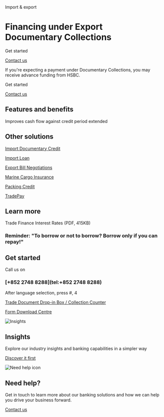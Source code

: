 Import & export

# Financing under Export Documentary Collections

Get started

[Contact us](#getstarted)

If you're expecting a payment under Documentary Collections, you may receive advance funding from HSBC.

Get started

[Contact us](#getstarted)

## Features and benefits

Improves cash flow against credit period extended

## Other solutions

[Import Documentary Credit](/en-gb/products/documentary-credit)

[Import Loan](/en-gb/products/import-loan)

[Export Bill Negotiations](/en-gb/products/export-bill-negotiations)

[Marine Cargo Insurance](/en-gb/products/marine-cargo-insurance)

[Packing Credit](/en-gb/products/packing-credit)

[TradePay](/en-gb/products/hsbc-tradepay)

## Learn more

Trade Finance Interest Rates (PDF, 415KB)

### Reminder: "To borrow or not to borrow? Borrow only if you can repay!"

## Get started

Call us on

### [+852 2748 8288](tel:+852 2748 8288)

After language selection, press #, 4

[Trade Document Drop-in Box / Collection Counter](/en-gb/products/drop-in-collection-counter)

[Form Download Centre](/en-gb/help-centre/business-forms/import-and-export-forms)

![Insights](/-/media/media/product-solution/theme-type/img-onboarding.png?h=1413&iar=0&w=1440&hash=0E9CE212C1F6AFCE9D0FE384CA6DCC0A "Insights")

## Insights

Explore our industry insights and banking capabilities in a simpler way

[Discover it first](/en-gb/insights)

![Need help icon](/-/media/media/common/images/contact-us-img.png?h=604&iar=0&w=768&hash=A5675187A2C4B175E0CA7B5AD27C3A66 "Need help icon")

## Need help?

Get in touch to learn more about our banking solutions and how we can help you drive your business forward.

[Contact us](/en-gb/arrange-a-call-back-general)